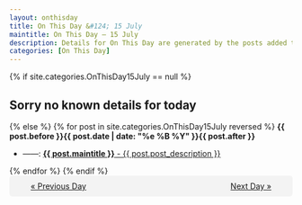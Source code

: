 ```yaml
---
layout: onthisday
title: On This Day &#124; 15 July
maintitle: On This Day — 15 July
description: Details for On This Day are generated by the posts added to the website so the content is subject to changes/updates over time.
categories: [On This Day]
---
```


{% if site.categories.OnThisDay15July == null %}
<h2>Sorry no known details for today</h2>
{% else %}
{% for post in site.categories.OnThisDay15July reversed %}
<strong>{{ post.before }}{{ post.date | date: "%e %B %Y" }}{{ post.after }}</strong>
<ul>
<li> ——: <a class="{{ post.class }}" href="{{ post.url }}"><strong>{{ post.maintitle }}</strong> - {{ post.post_description }}</a></li>
</ul>
{% endfor %}
{% endif %}
<br />
<div style="background-color: #f3f3f3; padding: 10px; border-radius: 5px; text-align: center; display: flex; justify-content: space-evenly;">
<a href="/onthisday/07/07-14">« Previous Day</a>
<span style="visibility:hidden;">[ Visit Leap Year February 29 ]</span>
<a href="/onthisday/07/07-16">Next Day »</a>
</div>
